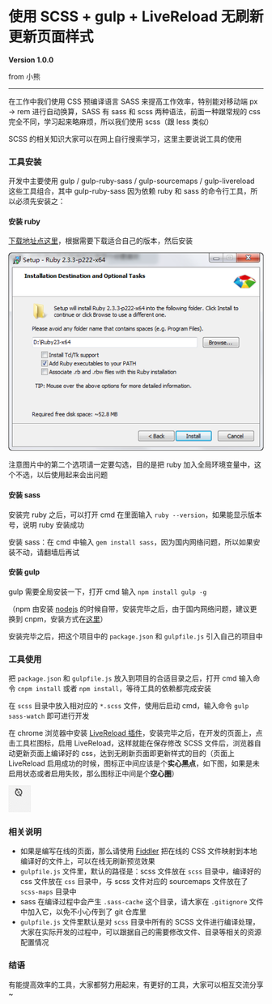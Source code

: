 # 使用 SCSS + gulp + LiveReload 无刷新更新页面样式

**Version 1.0.0**

from 小熊

----

在工作中我们使用 CSS 预编译语言 SASS 来提高工作效率，特别能对移动端 px → rem 进行自动换算，SASS 有 sass 和 scss 两种语法，前面一种跟常规的 css 完全不同，学习起来略麻烦，所以我们使用 scss（跟 less 类似）

SCSS 的相关知识大家可以在网上自行搜索学习，这里主要说说工具的使用

### 工具安装

开发中主要使用 gulp / gulp-ruby-sass / gulp-sourcemaps / gulp-livereload 这些工具组合，其中 gulp-ruby-sass 因为依赖 ruby 和 sass 的命令行工具，所以必须先安装之：

#### 安装 ruby

[下载地址点这里](https://rubyinstaller.org/downloads/)，根据需要下载适合自己的版本，然后安装

![Ruby 安装截图](./2016-12-08_202159.png)

注意图片中的第二个选项请一定要勾选，目的是把 ruby 加入全局环境变量中，这个不选，以后使用起来会出问题

#### 安装 sass

安装完 ruby 之后，可以打开 cmd 在里面输入 `ruby --version`，如果能显示版本号，说明 ruby 安装成功

安装 sass：在 cmd 中输入 `gem install sass`，因为国内网络问题，所以如果安装不动，请翻墙后再试

#### 安装 gulp

gulp 需要全局安装一下，打开 cmd 输入 `npm install gulp -g`

（npm 由安装 [nodejs](https://nodejs.org/zh-cn/download/) 的时候自带，安装完毕之后，由于国内网络问题，建议更换到 cnpm，安装方式在[这里](http://npm.taobao.org/)）

安装完毕之后，把这个项目中的 `package.json` 和 `gulpfile.js` 引入自己的项目中

### 工具使用

把 `package.json` 和 `gulpfile.js` 放入到项目的合适目录之后，打开 cmd 输入命令 `cnpm install` 或者  `npm install`，等待工具的依赖都完成安装

在 `scss` 目录中放入相对应的 `*.scss` 文件，使用后启动 cmd，输入命令 `gulp sass-watch` 即可进行开发

在 chrome 浏览器中安装 [LiveReload 插件](https://chrome.google.com/webstore/detail/livereload/jnihajbhpnppcggbcgedagnkighmdlei)，安装完毕之后，在开发的页面上，点击工具栏图标，启用 LiveReload，这样就能在保存修改 SCSS 文件后，浏览器自动更新页面上编译好的 css，达到无刷新页面即更新样式的目的（页面上 LiveReload 启用成功的时候，图标正中间应该是个**实心黑点**，如下图，如果是未启用状态或者启用失败，那么图标正中间是个**空心圈**）

![LiveReload 使用示意](./live-reload.gif)

### 相关说明

- 如果是编写在线的页面，那么请使用 [Fiddler](http://www.telerik.com/fiddler) 把在线的 CSS 文件映射到本地编译好的文件上，可以在线无刷新预览效果
- `gulpfile.js` 文件里，默认的路径是：scss 文件放在 `scss` 目录中，编译好的 css 文件放在 `css` 目录中，与 scss 文件对应的 sourcemaps 文件放在了 `scss-maps` 目录中
- sass 在编译过程中会产生 `.sass-cache` 这个目录，请大家在 `.gitignore` 文件中加入它，以免不小心传到了 git 仓库里
- `gulpfile.js` 文件里默认是对 `scss` 目录中所有的 SCSS 文件进行编译处理，大家在实际开发的过程中，可以跟据自己的需要修改文件、目录等相关的资源配置情况

### 结语

有能提高效率的工具，大家都努力用起来，有更好的工具，大家可以相互交流分享~